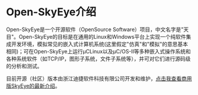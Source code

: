 # Open-SkyEye介绍

Open-SkyEye是一个开源软件（OpenSource Software）项目，中文名字是"天目"。Open-SkyEye的目标是在通用的Linux和Windows平台上实现一个纯软件集成开发环境，模拟常见的嵌入式计算机系统(这里假定"仿真"和"模拟"的意思基本相同)；可在Open-SkyEye上运行μCLinux以及μC/OS-II等多种嵌入式操作系统和各种系统软件（如TCP/IP，图形子系统，文件子系统等），并可对它们进行源码级的分析和测试。


目前开源（社区）版本由浙江迪捷软件科技有限公司开发和维护，[点击我查看商用版SkyEye的最新介绍](https://www.digiproto.com/product/24.html)。